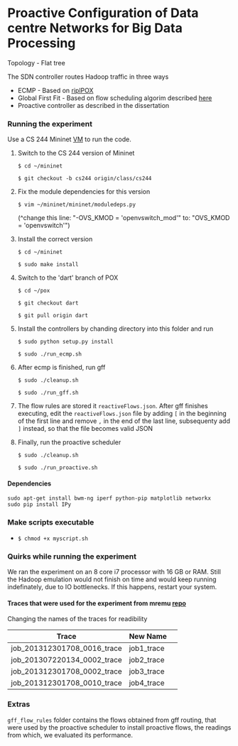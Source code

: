 # Proactive Configuration of Data centre Networks for Big Data Processing

Topology - Flat tree

The SDN controller routes Hadoop traffic in three ways
+ ECMP - Based on [riplPOX](https://github.com/brandonheller/riplpox) 
+ Global First Fit - Based on flow scheduling algorim described [here](http://bnrg.cs.berkeley.edu/~randy/Courses/CS294.S13/7.3.pdf) 
+ Proactive controller as described in the dissertation

### Running the experiment

Use a CS 244 Mininet [VM](http://web.stanford.edu/class/cs244/vbsetup.htm) to run the code.

1. Switch to the CS 244 version of Mininet

    `$ cd ~/mininet`

    `$ git checkout -b cs244 origin/class/cs244`

2. Fix the module dependencies for this version

    `$ vim ~/mininet/mininet/moduledeps.py`

    (^change this line: "-OVS_KMOD = 'openvswitch_mod'"
                    to: "OVS_KMOD = 'openvswitch'")

3. Install the correct version

    `$ cd ~/mininet`

    `$ sudo make install`

4. Switch to the 'dart' branch of POX

    `$ cd ~/pox`

    `$ git checkout dart`

    `$ git pull origin dart`

5. Install the controllers by chanding directory into this folder and run

    `$ sudo python setup.py install`
    
    `$ sudo ./run_ecmp.sh`

6. After ecmp is finished, run gff 
    
    `$ sudo ./cleanup.sh`
    
    `$ sudo ./run_gff.sh`

7. The flow rules are stored it `reactiveFlows.json`. After gff finishes executing, edit the `reactiveFlows.json` file by adding `[` in the beginning of the first line and remove `,` in the end of the last line, subsequenty add `]` instead, so that the file becomes valid JSON

8. Finally, run the proactive scheduler
    
    `$ sudo ./cleanup.sh`
    
    `$ sudo ./run_proactive.sh`


#### Dependencies

```
sudo apt-get install bwm-ng iperf python-pip matplotlib networkx
sudo pip install IPy
```

### Make scripts executable

+ `$ chmod +x myscript.sh`


### Quirks while running the experiment

We ran the experiment on an 8 core i7 processor with 16 GB or RAM. Still the Hadoop emulation would not finish on time and would keep running indefinately, due to IO bottlenecks. If this happens, restart your system.

#### Traces that were used for the experiment from mremu [repo](https://github.com/mvneves/mremu)

Changing the names of the traces for readibility

|Trace  |New Name|       |       
|---    |---     |---    |      
|job_201312301708_0016_trace|job1_trace        |       
|job_201307220134_0002_trace|job2_trace        |       
|job_201312301708_0002_trace|job3_trace        |             
|job_201312301708_0010_trace|job4_trace        |

### Extras
`gff_flow_rules` folder contains the flows obtained from gff routing, that were used by the proactive scheduler to install proactive flows, the readings from which, we evaluated its performance. 

